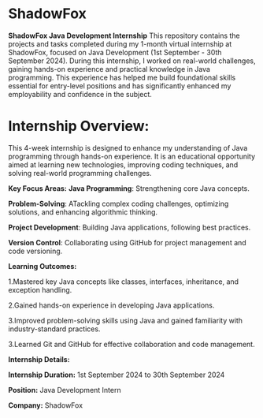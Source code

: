 # **ShadowFox**
**ShadowFox Java Development Internship**
  This repository contains the projects and tasks completed during my 1-month virtual internship at ShadowFox, focused on Java Development (1st September - 30th September 2024).
During this internship, I worked on real-world challenges, gaining hands-on experience and practical knowledge in Java programming. This experience has helped me build foundational skills essential for entry-level positions and has significantly enhanced my employability and confidence in the subject.
# **Internship Overview:**
  
  This 4-week internship is designed to enhance my understanding of Java programming through hands-on experience. It is an educational opportunity aimed at learning new technologies, improving coding techniques, and solving real-world programming challenges.


**Key Focus Areas:**
**Java Programming**: Strengthening core Java concepts.

**Problem-Solving**: ATackling complex coding challenges, optimizing solutions, and enhancing algorithmic thinking.

**Project Development**: Building Java applications, following best practices.

**Version Control**: Collaborating using GitHub for project management and code versioning.


**Learning Outcomes:**

  1.Mastered key Java concepts like classes, interfaces, inheritance, and exception handling.
  
  2.Gained hands-on experience in developing Java applications.
  
  3.Improved problem-solving skills using Java and gained familiarity with industry-standard practices.
  
  3.Learned Git and GitHub for effective collaboration and code management.


**Internship Details:**

**Internship Duration:** 1st September 2024 to 30th September 2024

**Position:** Java Development Intern

**Company:** ShadowFox
